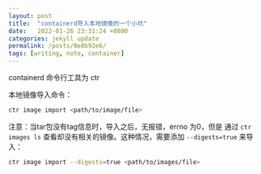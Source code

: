 ```yaml
---
layout: post
title:  "containerd导入本地镜像的一个小坑"
date:   2022-01-26 23:31:24 +0800
categories: jekyll update
permalink: /posts/0e8b92e6/
tags: [writing, note, container]
---
```


containerd 命令行工具为 ctr

本地镜像导入命令：

```bash
ctr image import <path/to/image/file>
```


注意：当tar包没有tag信息时，导入之后，无报错，errno 为0，但是 通过 `ctr images ls` 查看却没有相关的镜像。这种情况，需要添加 `--digests=true`  来导入：

```bash
ctr image import --digests=true <path/to/images/file>
```
